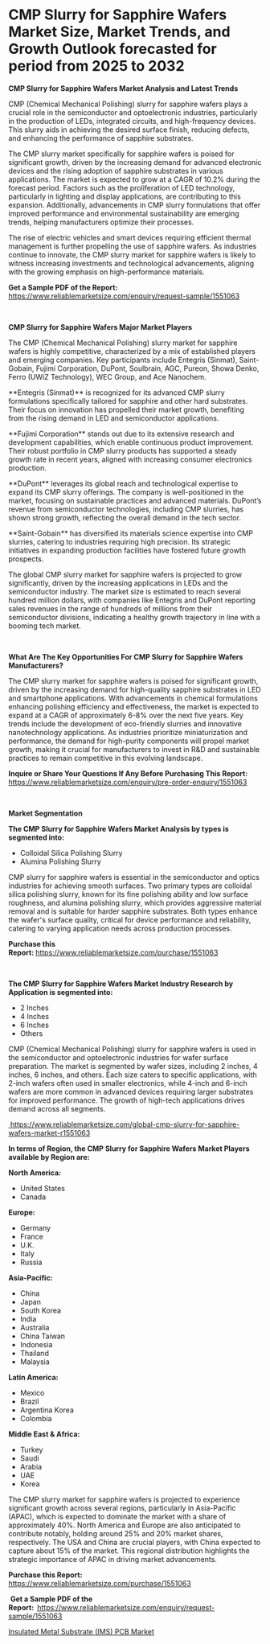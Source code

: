 <p><h1>CMP Slurry for Sapphire Wafers Market Size, Market Trends, and Growth Outlook forecasted for period from 2025 to 2032</h1></p><p><strong>CMP Slurry for Sapphire Wafers Market Analysis and Latest Trends</strong></p>
<p><p>CMP (Chemical Mechanical Polishing) slurry for sapphire wafers plays a crucial role in the semiconductor and optoelectronic industries, particularly in the production of LEDs, integrated circuits, and high-frequency devices. This slurry aids in achieving the desired surface finish, reducing defects, and enhancing the performance of sapphire substrates.</p><p>The CMP slurry market specifically for sapphire wafers is poised for significant growth, driven by the increasing demand for advanced electronic devices and the rising adoption of sapphire substrates in various applications. The market is expected to grow at a CAGR of 10.2% during the forecast period. Factors such as the proliferation of LED technology, particularly in lighting and display applications, are contributing to this expansion. Additionally, advancements in CMP slurry formulations that offer improved performance and environmental sustainability are emerging trends, helping manufacturers optimize their processes.</p><p>The rise of electric vehicles and smart devices requiring efficient thermal management is further propelling the use of sapphire wafers. As industries continue to innovate, the CMP slurry market for sapphire wafers is likely to witness increasing investments and technological advancements, aligning with the growing emphasis on high-performance materials.</p></p>
<p><strong>Get a Sample PDF of the Report:&nbsp;</strong> <a href="https://www.reliablemarketsize.com/enquiry/request-sample/1551063?utm_campaign=2316&utm_medium=2&utm_source=Github&utm_content=ia&utm_term=12022025&utm_id=cmp-slurry-for-sapphire-wafers">https://www.reliablemarketsize.com/enquiry/request-sample/1551063</a></p>
<p>&nbsp;</p>
<p><strong>CMP Slurry for Sapphire Wafers Major Market Players</strong></p>
<p><p>The CMP (Chemical Mechanical Polishing) slurry market for sapphire wafers is highly competitive, characterized by a mix of established players and emerging companies. Key participants include Entegris (Sinmat), Saint-Gobain, Fujimi Corporation, DuPont, Soulbrain, AGC, Pureon, Showa Denko, Ferro (UWiZ Technology), WEC Group, and Ace Nanochem.</p><p>**Entegris (Sinmat)** is recognized for its advanced CMP slurry formulations specifically tailored for sapphire and other hard substrates. Their focus on innovation has propelled their market growth, benefiting from the rising demand in LED and semiconductor applications.</p><p>**Fujimi Corporation** stands out due to its extensive research and development capabilities, which enable continuous product improvement. Their robust portfolio in CMP slurry products has supported a steady growth rate in recent years, aligned with increasing consumer electronics production.</p><p>**DuPont** leverages its global reach and technological expertise to expand its CMP slurry offerings. The company is well-positioned in the market, focusing on sustainable practices and advanced materials. DuPont’s revenue from semiconductor technologies, including CMP slurries, has shown strong growth, reflecting the overall demand in the tech sector.</p><p>**Saint-Gobain** has diversified its materials science expertise into CMP slurries, catering to industries requiring high precision. Its strategic initiatives in expanding production facilities have fostered future growth prospects.</p><p>The global CMP slurry market for sapphire wafers is projected to grow significantly, driven by the increasing applications in LEDs and the semiconductor industry. The market size is estimated to reach several hundred million dollars, with companies like Entegris and DuPont reporting sales revenues in the range of hundreds of millions from their semiconductor divisions, indicating a healthy growth trajectory in line with a booming tech market.</p></p>
<p>&nbsp;</p>
<p><strong>What Are The Key Opportunities For CMP Slurry for Sapphire Wafers Manufacturers?</strong></p>
<p><p>The CMP slurry market for sapphire wafers is poised for significant growth, driven by the increasing demand for high-quality sapphire substrates in LED and smartphone applications. With advancements in chemical formulations enhancing polishing efficiency and effectiveness, the market is expected to expand at a CAGR of approximately 6-8% over the next five years. Key trends include the development of eco-friendly slurries and innovative nanotechnology applications. As industries prioritize miniaturization and performance, the demand for high-purity components will propel market growth, making it crucial for manufacturers to invest in R&D and sustainable practices to remain competitive in this evolving landscape.</p></p>
<p><strong>Inquire or Share Your Questions If Any Before Purchasing This Report:</strong> <a href="https://www.reliablemarketsize.com/enquiry/pre-order-enquiry/1551063?utm_campaign=2316&utm_medium=2&utm_source=Github&utm_content=ia&utm_term=12022025&utm_id=cmp-slurry-for-sapphire-wafers">https://www.reliablemarketsize.com/enquiry/pre-order-enquiry/1551063</a></p>
<p>&nbsp;</p>
<p><strong>Market Segmentation</strong></p>
<p><strong>The CMP Slurry for Sapphire Wafers Market Analysis by types is segmented into:</strong></p>
<p><ul><li>Colloidal Silica Polishing Slurry</li><li>Alumina Polishing Slurry</li></ul></p>
<p><p>CMP slurry for sapphire wafers is essential in the semiconductor and optics industries for achieving smooth surfaces. Two primary types are colloidal silica polishing slurry, known for its fine polishing ability and low surface roughness, and alumina polishing slurry, which provides aggressive material removal and is suitable for harder sapphire substrates. Both types enhance the wafer's surface quality, critical for device performance and reliability, catering to varying application needs across production processes.</p></p>
<p><strong>Purchase this Report:&nbsp;</strong><a href="https://www.reliablemarketsize.com/purchase/1551063?utm_campaign=2316&utm_medium=2&utm_source=Github&utm_content=ia&utm_term=12022025&utm_id=cmp-slurry-for-sapphire-wafers">https://www.reliablemarketsize.com/purchase/1551063</a></p>
<p>&nbsp;</p>
<p><strong>The CMP Slurry for Sapphire Wafers Market Industry Research by Application is segmented into:</strong></p>
<p><ul><li>2 Inches</li><li>4 Inches</li><li>6 Inches</li><li>Others</li></ul></p>
<p><p>CMP (Chemical Mechanical Polishing) slurry for sapphire wafers is used in the semiconductor and optoelectronic industries for wafer surface preparation. The market is segmented by wafer sizes, including 2 inches, 4 inches, 6 inches, and others. Each size caters to specific applications, with 2-inch wafers often used in smaller electronics, while 4-inch and 6-inch wafers are more common in advanced devices requiring larger substrates for improved performance. The growth of high-tech applications drives demand across all segments.</p></p>
<p><a href="https://www.reliablemarketsize.com/global-cmp-slurry-for-sapphire-wafers-market-r1551063?utm_campaign=2316&utm_medium=2&utm_source=Github&utm_content=ia&utm_term=12022025&utm_id=cmp-slurry-for-sapphire-wafers">&nbsp;https://www.reliablemarketsize.com/global-cmp-slurry-for-sapphire-wafers-market-r1551063</a></p>
<p><strong>In terms of Region, the CMP Slurry for Sapphire Wafers Market Players available by Region are:</strong></p>
<p>
    <p> <strong> North America: </strong>
        <ul>
            <li>United States</li>
            <li>Canada</li>
        </ul>
        </p> 
    <p> <strong> Europe: </strong>
        <ul>
            <li>Germany</li>
            <li>France</li>
            <li>U.K.</li>
            <li>Italy</li>
            <li>Russia</li>
        </ul>
        </p> 
    <p> <strong> Asia-Pacific: </strong>
        <ul>
            <li>China</li>
            <li>Japan</li>
            <li>South Korea</li>
            <li>India</li>
            <li>Australia</li>
            <li>China Taiwan</li>
            <li>Indonesia</li>
            <li>Thailand</li>
            <li>Malaysia</li>
        </ul>
        </p> 
    <p> <strong> Latin America: </strong>
        <ul>
            <li>Mexico</li>
            <li>Brazil</li>
            <li>Argentina Korea</li>
            <li>Colombia</li>
        </ul>
        </p> 
    <p> <strong> Middle East & Africa: </strong>
        <ul>
            <li>Turkey</li>
            <li>Saudi</li>
            <li>Arabia</li>
            <li>UAE</li>
            <li>Korea</li>
        </ul>
    </p>
    </p>
<p><p>The CMP slurry market for sapphire wafers is projected to experience significant growth across several regions, particularly in Asia-Pacific (APAC), which is expected to dominate the market with a share of approximately 40%. North America and Europe are also anticipated to contribute notably, holding around 25% and 20% market shares, respectively. The USA and China are crucial players, with China expected to capture about 15% of the market. This regional distribution highlights the strategic importance of APAC in driving market advancements.</p></p>
<p><strong>Purchase this Report: </strong><a href="https://www.reliablemarketsize.com/purchase/1551063?utm_campaign=2316&utm_medium=2&utm_source=Github&utm_content=ia&utm_term=12022025&utm_id=cmp-slurry-for-sapphire-wafers">https://www.reliablemarketsize.com/purchase/1551063</a></p>
<p>&nbsp;<strong>Get a Sample PDF of the Report:&nbsp;&nbsp;</strong><a href="https://www.reliablemarketsize.com/enquiry/request-sample/1551063?utm_campaign=2316&utm_medium=2&utm_source=Github&utm_content=ia&utm_term=12022025&utm_id=cmp-slurry-for-sapphire-wafers">https://www.reliablemarketsize.com/enquiry/request-sample/1551063</a></p>
<p><strong></strong></p>
<p><p><a href="https://github.com/arnoldannice0/Market-Research-Report-List-1/blob/main/insulated-metal-substrate-ims-pcb-market.md?utm_campaign=2316&utm_medium=2&utm_source=Github&utm_content=ia&utm_term=12022025&utm_id=cmp-slurry-for-sapphire-wafers">Insulated Metal Substrate (IMS) PCB Market</a></p></p>